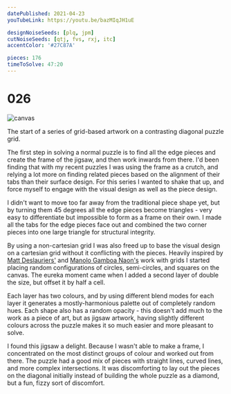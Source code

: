 ```yaml
---
datePublished: 2021-04-23
youTubeLink: https://youtu.be/bazMIqJH1uE

designNoiseSeeds: [plq, jpm]
cutNoiseSeeds: [qtj, fvs, rxj, itc]
accentColor: '#27C87A'

pieces: 176
timeToSolve: 47:20
---
```


# 026

![canvas](https://res.cloudinary.com/abstract-puzzles/image/upload/w_2000/026_plq-jpm_qtj-fvs-rxj-itc?raw=true)

The start of a series of grid-based artwork on a contrasting diagonal puzzle grid.

The first step in solving a normal puzzle is to find all the edge pieces and create the frame of the jigsaw, and then work inwards from there. I'd been finding that with my recent puzzles I was using the frame as a crutch, and relying a lot more on finding related pieces based on the alignment of their tabs than their surface design. For this series I wanted to shake that up, and force myself to engage with the visual design as well as the piece design.

I didn't want to move too far away from the traditional piece shape yet, but by turning them 45 degrees all the edge pieces become triangles - very easy to differentiate but impossible to form as a frame on their own. I made all the tabs for the edge pieces face out and combined the two corner pieces into one large triangle for structural integrity.

By using a non-cartesian grid I was also freed up to base the visual design on a cartesian grid without it conflicting with the pieces. Heavily inspired by [Matt Deslauriers'](https://www.instagram.com/mattdesl_art/) and [Manolo Gamboa Naon's](http://manoloide.com/) work with grids I started placing random configurations of circles, semi-circles, and squares on the canvas. The eureka moment came when I added a second layer of double the size, but offset it by half a cell.

Each layer has two colours, and by using different blend modes for each layer it generates a mostly-harmonious palette out of completely random hues. Each shape also has a random opacity - this doesn't add much to the work as a piece of art, but as jigsaw artwork, having slightly different colours across the puzzle makes it so much easier and more pleasant to solve.

I found this jigsaw a delight. Because I wasn't able to make a frame, I concentrated on the most distinct groups of colour and worked out from there. The puzzle had a good mix of pieces with straight lines, curved lines, and more complex intersections. It was discomforting to lay out the pieces on the diagonal initially instead of building the whole puzzle as a diamond, but a fun, fizzy sort of discomfort.
